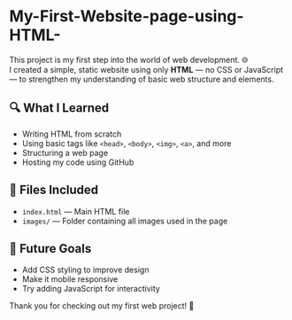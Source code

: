 # My-First-Website-page-using-HTML-

This project is my first step into the world of web development. 🌐  
I created a simple, static website using only **HTML** — no CSS or JavaScript — to strengthen my understanding of basic web structure and elements.

## 🔍 What I Learned
- Writing HTML from scratch
- Using basic tags like `<head>`, `<body>`, `<img>`, `<a>`, and more
- Structuring a web page
- Hosting my code using GitHub

## 📁 Files Included
- `index.html` — Main HTML file  
- `images/` — Folder containing all images used in the page

## 📌 Future Goals
- Add CSS styling to improve design
- Make it mobile responsive
- Try adding JavaScript for interactivity

Thank you for checking out my first web project! 🌟
